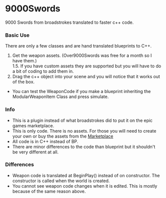 # 9000Swords
9000 Swords from broadstrokes translated to faster c++ code.

### Basic Use
There are only a few classes and are hand translated blueprints to C++.
1. Get the weapon assets. (Over9000Swords was free for a month so I have them.) <br>
1.5. If you have custom assets they are supported but you will have to do a bit of coding to add them in.<br>
2. Drag the c++ object into your scene and you will notice that it works out of the box. <br>

* You can test the WeaponCode if you make a blueprint inheriting the ModularWeaponItem Class and press simulate.

### Info
* This is a plugin instead of what broadstrokes did to put it on the epic games marketplace. <br>
* This is only code. There is no assets. For those you will need to create your own or buy the assets from the [Marketplace](https://www.unrealengine.com/marketplace/en-US/slug/over-9000-swords)<br>
* All code is in C++ instead of BP.<br>
* There are minor differences to the code than blueprint but it shouldn't be very different at all.<br>

### Differences
* Weapon code is translated at BeginPlay() instead of on constructor. The constructor is called when the world is created.<br>
* You cannot see weapon code changes when it is edited. This is mostly because of the same reason above.
